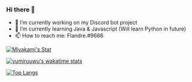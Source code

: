 ### Hi there 👋 

- 🔭 I’m currently working on my Discord bot project
- 🌱 I’m currently learning Java & Javascript (Will learn Python in future)
- 📫 How to reach me: Flandre.#9666


[![Miyakami's Stat](https://github-readme-stats.vercel.app/api?username=yumiruuwu&count_private=true&theme=dark&show_icons=true&hide_border=true)](https://github.com/yumiruuwu)

[![yumiruuwu's wakatime stats](https://github-readme-stats.vercel.app/api/wakatime?username=yumiruuwu&theme=dark&hide_border=true&custom_title=Mykm's&nbsp;Coding&nbsp;Activity)](https://github.com/yumiruuwu)

[![Top Langs](https://github-readme-stats.vercel.app/api/top-langs/?username=yumiruuwu&layout=compact&theme=dark&hide_border=true)](https://github.com/yumiruuwu)
